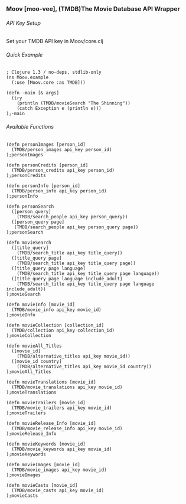 ### Moov [moo-vee], (TMDB)The Movie Database API Wrapper

###### API Key Setup
Set your TMDB API key in Moov/core.clj

###### Quick Example

    ; Clojure 1.3 / no-deps, stdlib-only
    (ns Moov.example
      (:use [Moov.core :as TMDB]))
    
    (defn -main [& args]
      (try
        (println (TMDB/movieSearch "The Shinning"))
        (catch Exception e (println e)))
    );-main
    
###### Available Functions 
    
    (defn personImages [person_id]
      (TMDB/person_images api_key person_id)
    );personImages
    
    (defn personCredits [person_id]
      (TMDB/person_credits api_key person_id)
    );personCredits
    
    (defn personInfo [person_id]
      (TMDB/person_info api_key person_id)
    );personInfo
    
    (defn personSearch
      ([person_query]
        (TMDB/search_people api_key person_query))
      ([person_query page]
       (TMDB/search_people api_key person_query page))
    );personSearch
    
    (defn movieSearch 
      ([title_query]
        (TMDB/search_title api_key title_query))
      ([title_query page]
        (TMDB/search_title api_key title_query page))
      ([title_query page language]
        (TMDB/search_title api_key title_query page language))
      ([title_query page language include_adult]
        (TMDB/search_title api_key title_query page language include_adult))
    );movieSearch
    
    (defn movieInfo [movie_id]
      (TMDB/movie_info api_key movie_id)
    );movieInfo
    
    (defn movieCollection [collection_id]
      (TMDB/collection api_key collection_id)
    );movieCollection
    
    (defn movieAll_Titles
      ([movie_id]
        (TMDB/alternative_titles api_key movie_id))
      ([movie_id country]
        (TMDB/alternative_titles api_key movie_id country))
    );movieAll_Titles
    
    (defn movieTranslations [movie_id]
      (TMDB/movie_translations api_key movie_id)
    );movieTranslations
    
    (defn movieTrailers [movie_id]
      (TMDB/movie_trailers api_key movie_id)
    );movieTrailers
    
    (defn movieRelease_Info [movie_id]
      (TMDB/movie_release_info api_key movie_id)
    );movieRelease_Info
    
    (defn movieKeywords [movie_id]
      (TMDB/movie_keywords api_key movie_id)
    );movieKeywords
    
    (defn movieImages [movie_id]
      (TMDB/movie_images api_key movie_id)
    );movieImages
    
    (defn movieCasts [movie_id]
      (TMDB/movie_casts api_key movie_id)
    );movieCasts